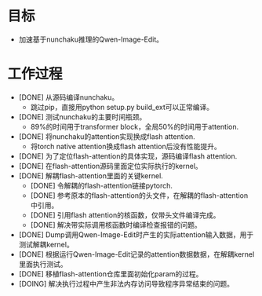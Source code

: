 # 目标
- 加速基于nunchaku推理的Qwen-Image-Edit。

# 工作过程
- [DONE] 从源码编译nunchaku。
	- 跳过pip，直接用python setup.py build_ext可以正常编译。
- [DONE] 测试nunchaku的主要时间瓶颈。
	- 89%的时间用于transformer block，全局50%的时间用于attention.
- [DONE] 将nunchaku的attention实现换成flash attention.
	- 将torch native attention换成flash attention后没有性能提升。
- [DONE] 为了定位flash-attention的具体实现，源码编译flash attention.
- [DONE] 在flash-attention源码里面定位实际执行的kernel。
- [DONE] 解耦flash-attention里面的关键kernel.
	- [DONE] 令解耦的flash-attention链接pytorch.
	- [DONE] 参考原本的flash-attention的头文件，在解耦的flash-attention中引用。
	- [DONE] 引用flash attention的核函数，仅带头文件编译完成。
	- [DONE] 解决带实际调用核函数时编译检查报错的问题。
- [DONE] Dump调用Qwen-Image-Edit时产生的实际attention输入数据，用于测试解耦kernel。
- [DONE] 根据运行Qwen-Image-Edit记录的attention数据数据，在解耦kernel里面执行测试。
- [DONE] 移植flash-attention仓库里面初始化param的过程。
- [DOING] 解决执行过程中产生非法内存访问导致程序异常结束的问题。